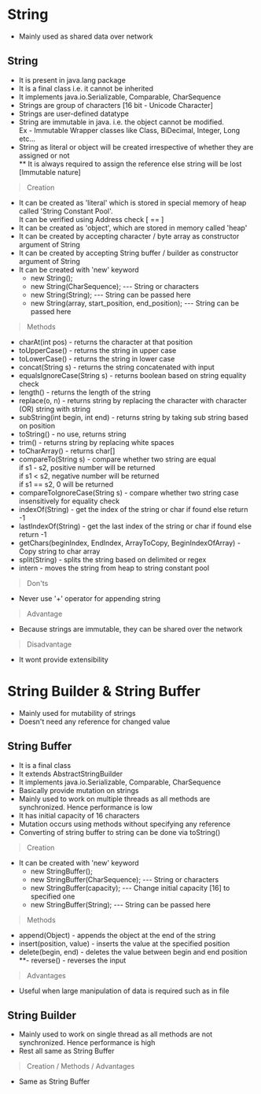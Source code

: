 # String
- Mainly used as shared data over network

## String
- It is present in java.lang package
- It is a final class i.e. it cannot be inherited
- It implements java.io.Serializable, Comparable<StringBuffer>, CharSequence
- Strings are group of characters [16 bit - Unicode Character]
- Strings are user-defined datatype
- String are immutable in java. i.e. the object cannot be modified. <br>
  Ex - Immutable Wrapper classes like Class, BiDecimal, Integer, Long etc...
- String as literal or object will be created irrespective of whether they are assigned or not <br>
** It is always required to assign the reference else string will be lost [Immutable nature]

> Creation 
- It can be created as 'literal' which is stored in special memory of heap called 'String Constant Pool'. <br>
It can be verified using Address check [ == ] 
- It can be created as 'object', which are stored in memory called 'heap'
- It can be created by accepting character / byte array as constructor argument of String
- It can be created by accepting String buffer / builder as constructor argument of String
- It can be created with 'new' keyword
	- new String();
	- new String(CharSequence); --- String or characters
	- new String(String); --- String can be passed here
	- new String(array, start_position, end_position); --- String can be passed here

> Methods
- charAt(int pos) - returns the character at that position
- toUpperCase() - returns the string in upper case
- toLowerCase() - returns the string in lower case
- concat(String s) - returns the string concatenated with input
- equalsIgnoreCase(String s) - returns boolean based on string equality check
- length() - returns the length of the string
- replace(o, n) - returns string by replacing the character with character (OR) string with string
- subString(int begin, int end) - returns string by taking sub string based on position
- toString() - no use, returns string
- trim() - returns string by replacing white spaces
- toCharArray() - returns char[]
- compareTo(String s) - compare whether two string are equal <br>
if s1 - s2, positive number will be returned <br>
if s1 < s2, negative number will be returned <br>
if s1 == s2, 0 will be returned  <br>
- compareToIgnoreCase(String s) - compare whether two string case insensitively for equality check
- indexOf(String) - get the index of the string or char if found else return -1
- lastIndexOf(String) - get the last index of the string or char if found else return -1
- getChars(beginIndex, EndIndex, ArrayToCopy, BeginIndexOfArray) - Copy string to char array
- split(String) - splits the string based on delimited or regex
- intern - moves the string from heap to string constant pool

> Don'ts
- Never use '+' operator for appending string

> Advantage
- Because strings are immutable, they can be shared over the network

> Disadvantage
- It wont provide extensibility


# String Builder & String Buffer
- Mainly used for mutability of strings
- Doesn't need any reference for changed value

## String Buffer
- It is a final class
- It extends AbstractStringBuilder
- It implements java.io.Serializable, Comparable<StringBuffer>, CharSequence
- Basically provide mutation on strings
- Mainly used to work on multiple threads as all methods are synchronized. 
Hence performance is low
- It has initial capacity of 16 characters
- Mutation occurs using methods without specifying any reference
- Converting of string buffer to string can be done via toString()

> Creation 
- It can be created with 'new' keyword
	- new StringBuffer();
	- new StringBuffer(CharSequence); --- String or characters
	- new StringBuffer(capacity); --- Change initial capacity [16] to specified one
	- new StringBuffer(String); --- String can be passed here

> Methods
- append(Object) - appends the object at the end of the string
- insert(position, value) - inserts the value at the specified position
- delete(begin, end) - deletes the value between begin and end position
**- reverse() - reverses the input

> Advantages
- Useful when large manipulation of data is required such as in file 


## String Builder
- Mainly used to work on single thread as all methods are not synchronized. 
Hence performance is high
- Rest all same as String Buffer

> Creation / Methods / Advantages
- Same as String Buffer
